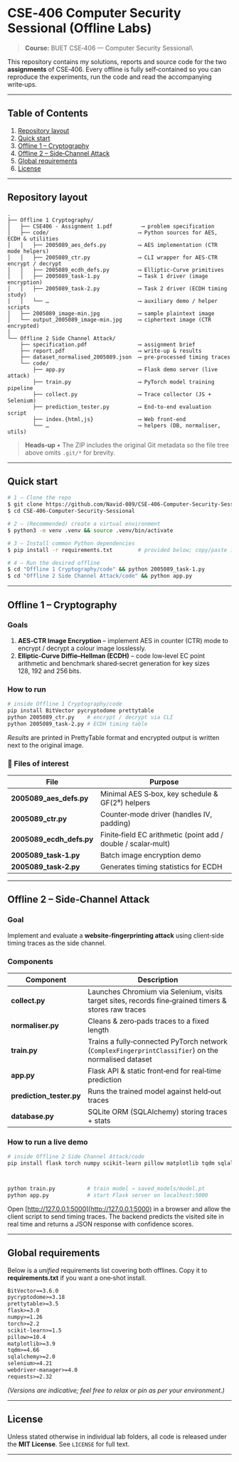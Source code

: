 # CSE‑406 Computer Security Sessional (Offline Labs)

> **Course:** BUET CSE‑406 — Computer Security Sessional\

This repository contains my solutions, reports and source code for the two **assignments** of CSE‑406.  Every offline is fully self‑contained so you can reproduce the experiments, run the code and read the accompanying write‑ups.

---

## Table of Contents

1. [Repository layout](#repository-layout)
2. [Quick start](#quick-start)
3. [Offline 1 – Cryptography](#offline-1--cryptography)
4. [Offline 2 – Side‑Channel Attack](#offline-2--side-channel-attack)
5. [Global requirements](#global-requirements)
6. [License](#license)

---

## Repository layout

```text
.
├── Offline 1 Cryptography/
│   ├── CSE406 - Assignment 1.pdf         ⟶ problem specification
│   ├── code/                            ⟶ Python sources for AES, ECDH & utilities
│   │   ├── 2005089_aes_defs.py          ⟶ AES implementation (CTR mode helpers)
│   │   ├── 2005089_ctr.py               ⟶ CLI wrapper for AES‑CTR encrypt / decrypt
│   │   ├── 2005089_ecdh_defs.py         ⟶ Elliptic‑Curve primitives
│   │   ├── 2005089_task‑1.py            ⟶ Task 1 driver (image encryption)
│   │   ├── 2005089_task‑2.py            ⟶ Task 2 driver (ECDH timing study)
│   │   └── …                            ⟶ auxiliary demo / helper scripts
│   ├── 2005089_image‑min.jpg            ⟶ sample plaintext image
│   └── output_2005089_image‑min.jpg     ⟶ ciphertext image (CTR encrypted)
│
└── Offline 2 Side Channel Attack/
    ├── specification.pdf                ⟶ assignment brief
    ├── report.pdf                       ⟶ write‑up & results
    ├── dataset_normalised_2005089.json  ⟶ pre‑processed timing traces
    └── code/
        ├── app.py                       ⟶ Flask demo server (live attack)
        ├── train.py                     ⟶ PyTorch model training pipeline
        ├── collect.py                   ⟶ Trace collector (JS + Selenium)
        ├── prediction_tester.py         ⟶ End‑to‑end evaluation script
        ├── index.{html,js}              ⟶ Web front‑end
        └── …                            ⟶ helpers (DB, normaliser, utils)
```

> **Heads‑up** • The ZIP includes the original Git metadata so the file tree above omits `.git/*` for brevity.

---

## Quick start

```bash
# 1 – Clone the repo
$ git clone https://github.com/Navid-089/CSE-406-Computer-Security-Sessional.git
$ cd CSE-406-Computer-Security-Sessional

# 2 – (Recommended) create a virtual environment
$ python3 -m venv .venv && source .venv/bin/activate

# 3 – Install common Python dependencies
$ pip install -r requirements.txt        # provided below; copy/paste if you prefer

# 4 – Run the desired offline
$ cd "Offline 1 Cryptography/code" && python 2005089_task-1.py
$ cd "Offline 2 Side Channel Attack/code" && python app.py
```

---

## Offline 1 – Cryptography

### Goals

1. **AES‑CTR Image Encryption** – implement AES in counter (CTR) mode to encrypt / decrypt a colour image losslessly.
2. **Elliptic‑Curve Diffie–Hellman (ECDH)** – code low‑level EC point arithmetic and benchmark shared‑secret generation for key sizes 128, 192 and 256 bits.

### How to run

```bash
# inside Offline 1 Cryptography/code
pip install BitVector pycryptodome prettytable
python 2005089_ctr.py    # encrypt / decrypt via CLI
python 2005089_task-2.py # ECDH timing table
```

*Results* are printed in PrettyTable format and encrypted output is written next to the original image.

### 📄 Files of interest

| File                       | Purpose                                                       |
| -------------------------- | ------------------------------------------------------------- |
| **2005089\_aes\_defs.py**  | Minimal AES S‑box, key schedule & GF(2⁸) helpers              |
| **2005089\_ctr.py**        | Counter‑mode driver (handles IV, padding)                     |
| **2005089\_ecdh\_defs.py** | Finite‑field EC arithmetic (point add / double / scalar‑mult) |
| **2005089\_task‑1.py**     | Batch image encryption demo                                   |
| **2005089\_task‑2.py**     | Generates timing statistics for ECDH                          |

---

## Offline 2 – Side‑Channel Attack

### Goal

Implement and evaluate a **website‑fingerprinting attack** using client‑side timing traces as the side channel.

### Components

| Component                 | Description                                                                                          |
| ------------------------- | ---------------------------------------------------------------------------------------------------- |
| **collect.py**            | Launches Chromium via Selenium, visits target sites, records fine‑grained timers & stores raw traces |
| **normaliser.py**         | Cleans & zero‑pads traces to a fixed length                                                          |
| **train.py**              | Trains a fully‑connected PyTorch network (`ComplexFingerprintClassifier`) on the normalised dataset  |
| **app.py**                | Flask API & static front‑end for real‑time prediction                                                |
| **prediction\_tester.py** | Runs the trained model against held‑out traces                                                       |
| **database.py**           | SQLite ORM (SQLAlchemy) storing traces + stats                                                       |

### How to run a live demo

```bash
# inside Offline 2 Side Channel Attack/code
pip install flask torch numpy scikit-learn pillow matplotlib tqdm sqlalchemy selenium webdriver-manager



python train.py          # train model → saved_models/model.pt
python app.py            # start Flask server on localhost:5000
```

Open [http://127.0.0.1:5000](http://127.0.0.1:5000) in a browser and allow the client script to send timing traces. The backend predicts the visited site in real time and returns a JSON response with confidence scores.

---

## Global requirements

Below is a *unified* requirements list covering both offlines. Copy it to **requirements.txt** if you want a one‑shot install.

```txt
BitVector==3.6.0
pycryptodome>=3.18
prettytable>=3.5
flask>=3.0
numpy>=1.26
torch>=2.2
scikit-learn>=1.5
pillow>=10.4
matplotlib>=3.9
tqdm>=4.66
sqlalchemy>=2.0
selenium>=4.21
webdriver-manager>=4.0
requests>=2.32
```

*(Versions are indicative; feel free to relax or pin as per your environment.)*

---

## License

Unless stated otherwise in individual lab folders, all code is released under the **MIT License**.  See `LICENSE` for full text.

---


